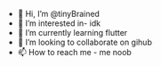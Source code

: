 - 👋 Hi, I’m @tinyBrained
- 👀 I’m interested in- idk
- 🌱 I’m currently learning flutter
- 💞️ I’m looking to collaborate on gihub
- 📫 How to reach me - me noob

<!---
tinyBrained/tinyBrained is a ✨ special ✨ repository because its `README.md` (this file) appears on your GitHub profile.
You can click the Preview link to take a look at your changes.
--->
